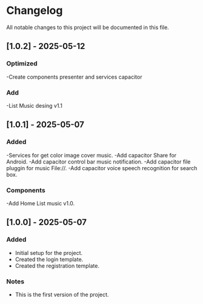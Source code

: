 # Changelog

All notable changes to this project will be documented in this file.

## [1.0.2] - 2025-05-12
### Optimized
-Create components presenter and services capacitor

### Add
-List Music desing v1.1 


## [1.0.1] - 2025-05-07
### Added
-Services for get color image cover music.
-Add capacitor Share for Android.
-Add capacitor control bar music notification.
-Add capacitor file pluggin for music File://.
-Add capacitor voice speech recognition for search box.

### Components
-Add Home List music v1.0.


## [1.0.0] - 2025-05-07
### Added
- Initial setup for the project.
- Created the login template.
- Created the registration template.

### Notes
- This is the first version of the project.
